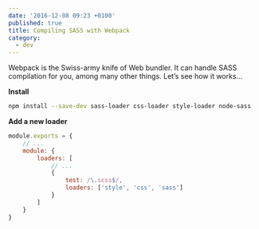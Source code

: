 ```yaml
---
date: '2016-12-08 09:23 +0100'
published: true
title: Compiling SASS with Webpack
category:
  - dev
---
```

Webpack is the Swiss-army knife of Web bundler. It can  handle SASS compilation for you, among many other things. Let’s see how it works...

**Install**

```bash
npm install --save-dev sass-loader css-loader style-loader node-sass
```

**Add a new loader**

```js
module.exports = {
    // ...
    module: {
        loaders: [
            // ...
            {
                test: /\.scss$/,
                loaders: ['style', 'css', 'sass']
            }
        ]
    }
}
```
